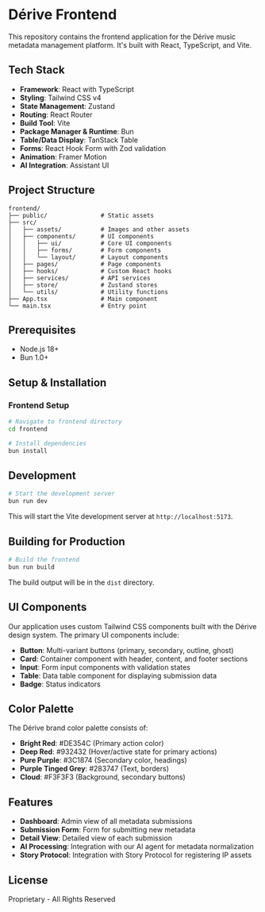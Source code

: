 # Dérive Frontend

This repository contains the frontend application for the Dérive music metadata management platform. It's built with React, TypeScript, and Vite.

## Tech Stack

- **Framework**: React with TypeScript
- **Styling**: Tailwind CSS v4
- **State Management**: Zustand
- **Routing**: React Router
- **Build Tool**: Vite
- **Package Manager & Runtime**: Bun
- **Table/Data Display**: TanStack Table
- **Forms**: React Hook Form with Zod validation
- **Animation**: Framer Motion
- **AI Integration**: Assistant UI

## Project Structure

```
frontend/
├── public/               # Static assets
├── src/
│   ├── assets/           # Images and other assets
│   ├── components/       # UI components
│   │   ├── ui/           # Core UI components
│   │   ├── forms/        # Form components
│   │   └── layout/       # Layout components
│   ├── pages/            # Page components
│   ├── hooks/            # Custom React hooks
│   ├── services/         # API services
│   ├── store/            # Zustand stores
│   └── utils/            # Utility functions
├── App.tsx               # Main component
└── main.tsx              # Entry point
```

## Prerequisites

- Node.js 18+
- Bun 1.0+

## Setup & Installation

### Frontend Setup

```bash
# Navigate to frontend directory
cd frontend

# Install dependencies
bun install
```

## Development

```bash
# Start the development server
bun run dev
```

This will start the Vite development server at `http://localhost:5173`.

## Building for Production

```bash
# Build the frontend
bun run build
```

The build output will be in the `dist` directory.

## UI Components

Our application uses custom Tailwind CSS components built with the Dérive design system. The primary UI components include:

- **Button**: Multi-variant buttons (primary, secondary, outline, ghost)
- **Card**: Container component with header, content, and footer sections
- **Input**: Form input components with validation states
- **Table**: Data table component for displaying submission data
- **Badge**: Status indicators

## Color Palette

The Dérive brand color palette consists of:

- **Bright Red**: #DE354C (Primary action color)
- **Deep Red**: #932432 (Hover/active state for primary actions)
- **Pure Purple**: #3C1874 (Secondary color, headings)
- **Purple Tinged Grey**: #283747 (Text, borders)
- **Cloud**: #F3F3F3 (Background, secondary buttons)

## Features

- **Dashboard**: Admin view of all metadata submissions
- **Submission Form**: Form for submitting new metadata
- **Detail View**: Detailed view of each submission
- **AI Processing**: Integration with our AI agent for metadata normalization
- **Story Protocol**: Integration with Story Protocol for registering IP assets

## License

Proprietary - All Rights Reserved
